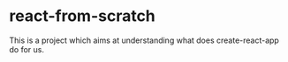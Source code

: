 # react-from-scratch

This is a project which aims at understanding what does create-react-app do for us.
